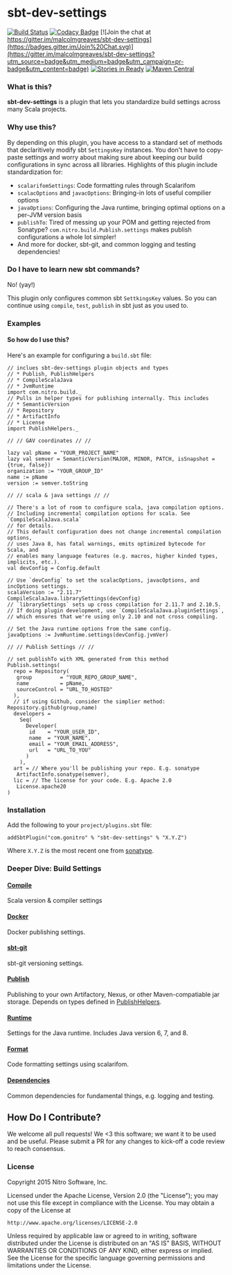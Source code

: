 # sbt-dev-settings #
[![Build Status](https://travis-ci.org/malcolmgreaves/sbt-dev-settings.svg?branch=master)](https://travis-ci.org/malcolmgreaves/sbt-dev-settings) [![Codacy Badge](https://api.codacy.com/project/badge/54e884abc2f641b6bac0e22029c3366e)](https://www.codacy.com/app/greavesmalcolm/sbt-dev-settings) [![Join the chat at https://gitter.im/malcolmgreaves/sbt-dev-settings](https://badges.gitter.im/Join%20Chat.svg)](https://gitter.im/malcolmgreaves/sbt-dev-settings?utm_source=badge&utm_medium=badge&utm_campaign=pr-badge&utm_content=badge) [![Stories in Ready](https://badge.waffle.io/malcolmgreaves/sbt-dev-settings.png?label=ready&title=Ready)](https://waffle.io/malcolmgreaves/sbt-dev-settings) [![Maven Central](https://maven-badges.herokuapp.com/maven-central/com.gonitro/sbt-dev-settings/badge.svg?style=plastic)](https://maven-badges.herokuapp.com/maven-central/com.gonitro/sbt-dev-settings)

### What is this?

**sbt-dev-settings** is a plugin that lets you standardize build settings across many Scala projects. 

### Why use this? 
 
By depending on this plugin, you have access to a standard set of methods that declaritively modify sbt `SettingsKey` instances. You don't have to copy-paste settings and worry about making sure about keeping our build configurations in sync across all libraries. Highlights of this plugin include standardization for:

* `scalarifomSettings`: Code formatting rules through Scalarifom 
* `scalacOptions` and `javacOptions`: Bringing-in lots of useful compilier options
* `javaOptions`: Configuring the Java runtime, bringing optimal options on a per-JVM version basis
* `publishTo`: Tired of messing up your POM and getting rejected from Sonatype? `com.nitro.build.Publish.settings` makes publish configurations a whole lot simpler!
* And more for docker, sbt-git, and common logging and testing dependencies!

### Do I have to learn new sbt commands?

No! (yay!)

This plugin only configures common sbt `SettkingsKey` values. So you can continue using `compile`, `test`, `publish` in sbt just as you used to.

### Examples

#### So how do I use this?

Here's an example for configuring a `build.sbt` file:

    // inclues sbt-dev-settings plugin objects and types
    // * Publish, PublishHelpers
    // * CompileScalaJava
    // * JvmRuntime
    import com.nitro.build._        
    // Pulls in helper types for publishing internally. This includes
    // * SemanticVersion
    // * Repository
    // * ArtifactInfo
    // * License
    import PublishHelpers._   
    
    // // GAV coordinates // //
    
    lazy val pName = "YOUR_PROJECT_NAME"
    lazy val semver = SemanticVersion(MAJOR, MINOR, PATCH, isSnapshot = {true, false})
    organization := "YOUR_GROUP_ID"
    name := pName
    version := semver.toString
    
    // // scala & java settings // //
    
    // There's a lot of room to configure scala, java compilation options.
    // Including incremental compilation options for scala. See `CompileScalaJava.scala`
    // for details.
    // This default configuration does not change incremental compilation options,
    // uses Java 8, has fatal warnings, emits optimized bytecode for Scala, and
    // enables many language features (e.g. macros, higher kinded types, implicits, etc.).
    val devConfig = Config.default
    
    // Use `devConfig` to set the scalacOptions, javacOptions, and incOptions settings.
    scalaVersion := "2.11.7"
    CompileScalaJava.librarySettings(devConfig)
    // `librarySettings` sets up cross compilation for 2.11.7 and 2.10.5.
    // If doing plugin development, use `CompileScalaJava.pluginSettings`,
    // which ensures that we're using only 2.10 and not cross compiling.
    
    // Set the Java runtime options from the same config.
    javaOptions := JvmRuntime.settings(devConfig.jvmVer)
    
    // // Publish Settings // //
    
    // set publishTo with XML generated from this method
    Publish.settings(
      repo = Repository(
       group         = "YOUR_REPO_GROUP_NAME", 
       name          = pName,
       sourceControl = "URL_TO_HOSTED"
      ), 
      // if using Github, consider the simplier method: Repository.github(group,name)
      developers =
        Seq(
          Developer(
           id    = "YOUR_USER_ID",
           name  = "YOUR_NAME",
           email = "YOUR_EMAIL_ADDRESS",
           url   = "URL_TO_YOU"
          )
        ),
      art = // Where you'll be publishing your repo. E.g. sonatype
       ArtifactInfo.sonatype(semver),
      lic = // The license for your code. E.g. Apache 2.0
       License.apache20
    )

### Installation

Add the following to your `project/plugins.sbt` file:

    addSbtPlugin("com.gonitro" % "sbt-dev-settings" % "X.Y.Z")

Where `X.Y.Z` is the most recent one from [sonatype](https://oss.sonatype.org/content/repositories/releases/com/gonitro/sbt-dev-settings_2.10_0.13/).

### Deeper Dive: Build Settings

#### [Compile](https://github.com/malcolmgreaves/sbt-dev-settings/blob/master/src/main/scala/com/nitro/build/CompileScalaJava.scala)

Scala version & compiler settings

#### [Docker](https://github.com/malcolmgreaves/sbt-dev-settings/blob/master/src/main/scala/com/nitro/build/Docker.scala)

Docker publishing settings.

#### [sbt-git](https://github.com/malcolmgreaves/sbt-dev-settings/blob/master/src/main/scala/com/nitro/build/SbtGit.scala)

sbt-git versioning settings.

#### [Publish](https://github.com/malcolmgreaves/sbt-dev-settings/blob/master/src/main/scala/com/nitro/build/Publish.scala)

Publishing to your own Artifactory, Nexus, or other Maven-compatiable jar storage. Depends on types defined in [PublishHelpers](https://github.com/malcolmgreaves/sbt-dev-settings/blob/master/src/main/scala/com/nitro/build/PublishHelpers.scala).

#### [Runtime](https://github.com/malcolmgreaves/sbt-dev-settings/blob/master/src/main/scala/com/nitro/build/JvmRuntime.scala)

Settings for the Java runtime. Includes Java version 6, 7, and 8.

#### [Format](https://github.com/malcolmgreaves/sbt-dev-settings/blob/master/src/main/scala/com/nitro/build/CodeFormat.scala)

Code formatting settings using scalarifom.

#### [Dependencies](https://github.com/malcolmgreaves/sbt-dev-settings/blob/master/src/main/scala/com/nitro/build/Dependencies.scala)

Common dependencies for fundamental things, e.g. logging and testing.

## How Do I Contribute?

We welcome all pull requests! We <3 this software; we want it to be used and be useful. Please submit a PR for any changes to kick-off a code review to reach consensus.

### License

Copyright 2015 Nitro Software, Inc.

Licensed under the Apache License, Version 2.0 (the "License");
you may not use this file except in compliance with the License.
You may obtain a copy of the License at

    http://www.apache.org/licenses/LICENSE-2.0

Unless required by applicable law or agreed to in writing, software
distributed under the License is distributed on an "AS IS" BASIS,
WITHOUT WARRANTIES OR CONDITIONS OF ANY KIND, either express or implied.
See the License for the specific language governing permissions and
limitations under the License.
